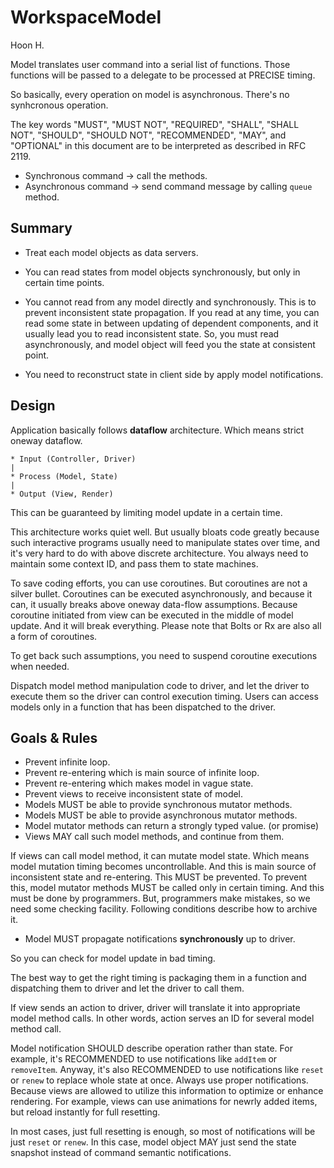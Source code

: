 WorkspaceModel
==============
Hoon H.




Model translates user command into a serial list of functions.
Those functions will be passed to a delegate to be processed
at PRECISE timing.

So basically, every operation on model is asynchronous. There's
no synhcronous operation.

























The key words "MUST", "MUST NOT", "REQUIRED", "SHALL", "SHALL
NOT", "SHOULD", "SHOULD NOT", "RECOMMENDED",  "MAY", and
"OPTIONAL" in this document are to be interpreted as described in
RFC 2119.












































- Synchronous command -> call the methods.
- Asynchronous command -> send command message by calling `queue` method.

Summary
-------
- Treat each model objects as data servers.
- You can read states from model objects synchronously, but only in certain
  time points.

- You cannot read from any model directly and synchronously.
  This is to prevent inconsistent state propagation. If you read at any time,
  you can read some state in between updating of dependent components, and
  it usually lead you to read inconsistent state.
  So, you must read asynchronously, and model object will feed you the state
  at consistent point. 
- You need to reconstruct state in client side by apply model notifications.












Design
------
Application basically follows **dataflow** architecture.
Which means strict oneway dataflow. 

    * Input (Controller, Driver)
    | 
    * Process (Model, State) 
    |
    * Output (View, Render)

This can be guaranteed by limiting model update in a certain
time.

This architecture works quiet well. But usually bloats code
greatly because such interactive programs usually need to 
manipulate states over time, and it's very hard to do with 
above discrete architecture. You always need to maintain some 
context ID, and pass them to state machines.

To save coding efforts, you can use coroutines. But coroutines 
are not a silver bullet. Coroutines can be executed 
asynchronously, and because it can, it usually breaks above 
oneway data-flow assumptions. Because coroutine initiated from
view can be executed in the middle of model update. And it will
break everything. Please note that Bolts or Rx are also all
a form of coroutines.

To get back such assumptions, you need to suspend coroutine 
executions when needed.

Dispatch model method manipulation code to driver, and let the 
driver to execute them so the driver can control execution 
timing. Users can access models only in a function that has
been dispatched to the driver.





Goals & Rules
---------------
- Prevent infinite loop.
- Prevent re-entering which is main source of infinite loop.
- Prevent re-entering which makes model in vague state.
- Prevent views to receive inconsistent state of model.
- Models MUST be able to provide synchronous mutator methods.
- Models MUST be able to provide asynchronous mutator methods.
- Model mutator methods can return a strongly typed value. 
  (or promise)
- Views MAY call such model methods, and continue from them.

If views can call model method, it can mutate model state.
Which means model mutation timing becomes uncontrollable.
And this is main source of inconsistent state and re-entering.
This MUST be prevented.
To prevent this, model mutator methods MUST be called only in
certain timing. And this must be done by programmers. But, 
programmers make mistakes, so we need some checking facility.
Following conditions describe how to archive it.

- Model MUST propagate notifications **synchronously** up to 
  driver.

So you can check for model update in bad timing.

The best way to get the right timing is packaging them in a 
function and dispatching them to driver and let the driver 
to call them.

If view sends an action to driver, driver will translate it 
into appropriate model method calls. In other words, action 
serves an ID for several model method call.

Model notification SHOULD describe operation rather than state.
For example, it's RECOMMENDED to use notifications like 
`addItem` or `removeItem`. Anyway, it's also RECOMMENDED to use
notifications like `reset` or `renew` to replace whole state
at once. Always use proper notifications. Because views are 
allowed to utilize this information to optimize or enhance
rendering. For example, views can use animations for newrly 
added items, but reload instantly for full resetting.

In most cases, just full resetting is enough, so most of 
notifications will be just `reset` or `renew`. In this case,
model object MAY just send the state snapshot instead of
command semantic notifications.







